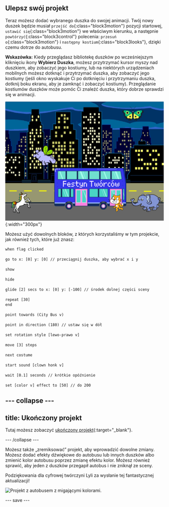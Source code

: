 ## Ulepsz swój projekt

Teraz możesz dodać wybranego duszka do swojej animacji. Twój nowy duszek będzie musiał `przejść do`{:class="block3motion"} pozycji startowej, `ustawić się`{:class="block3motion"} we właściwym kierunku, a następnie `powtórzyć`{:class="block3control"} polecenia: `przesuń o`{:class="block3motion"} i `następny kostium`{:class="block3looks"}, dzięki czemu dotrze do autobusu.

**Wskazówka:** Kiedy przeglądasz bibliotekę duszków po wcześniejszym kliknięciu ikony **Wybierz Duszka**, możesz przytrzymać kursor myszy nad duszkiem, aby zobaczyć jego kostiumy, lub na niektórych urządzeniach mobilnych możesz dotknąć i przytrzymać duszka, aby zobaczyć jego kostiumy (jeśli okno wyskakuje Ci po dotknięciu i przytrzymaniu duszka, dotknij boku ekranu, aby je zamknąć i zobaczyć kostiumy). Przeglądanie kostiumów duszków może pomóc Ci znaleźć duszka, który dobrze sprawdzi się w animacji.

![Inne duszki zmierzają w stronę autobusu z napisem "Festyn Twórców".](images/bus-upgrade.png){:width="300px"}

Możesz użyć dowolnych bloków, z których korzystaliśmy w tym projekcie, jak również tych, które już znasz:

```blocks3
when flag clicked

go to x: [0] y: [0] // przeciągnij duszka, aby wybrać x i y

show

hide

glide [2] secs to x: [0] y: [-100] // środek dolnej części sceny

repeat [30]
end

point towards (City Bus v)

point in direction (180) // ustaw się w dół

set rotation style [lewo-prawo v]

move [3] steps

next costume

start sound [clown honk v]

wait [0.1] seconds // krótkie opóźnienie

set [color v] effect to [50] // do 200
```

--- collapse ---
---
title: Ukończony projekt
---

Tutaj możesz zobaczyć [ukończony projekt](https://scratch.mit.edu/projects/918145658/){:target="_blank"}.

--- /collapse ---

Możesz także „zremiksować” projekt, aby wprowadzić dowolne zmiany. Możesz dodać efekty dźwiękowe do autobusu lub innych duszków albo zmienić kolor autobusu poprzez zmianę efektu kolor. Możesz również sprawić, aby jeden z duszków przegapił autobus i nie zniknął ze sceny.

Podziękowania dla cyfrowej twórczyni Lyli za wysłanie tej fantastycznej aktualizacji!

![Projekt z autobusem z migającymi kolorami.](images/Lyla-bus.gif)

--- save ---

